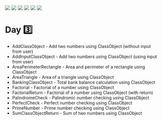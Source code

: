 ![](https://img.shields.io/badge/git-fff7f8?colorA=faf0f0&colorB=db4823&style=for-the-badge&logo=git)
![](https://img.shields.io/badge/github-fff7f8?colorA=080808&colorB=8a8a8a&style=for-the-badge&logo=github)
![](https://img.shields.io/badge/for-you-099450?colorA=b0c92e&colorB=487d3e&style=for-the-badge)
![](https://img.shields.io/badge/check_it-out-bee5ed?colorA=3fc5d1&colorB=469acf&style=for-the-badge)
![](https://img.shields.io/badge/java-learned-bee5ed?colorA=70a8c4&colorB=007396&style=for-the-badge&logo=java)
![](https://img.shields.io/badge/eclipse_ide-4.15.0-181717?colorA=2c2255&colorB=3c5280&style=for-the-badge&logo=eclipse-ide)
---
# Day :three:
   * AddClassObject - Add two numbers using ClassObject (without input from user)
   * AddInputClassObject - Add two numbers using ClassObject (using input from user)
   * AreaPerimeterRectangle - Area and perimeter of a rectangle using ClassObject
   * AreaTriangle - Area of a triangle using ClassObject
   * BankingClassObject - Total bank balance calculation using ClassObject
   * Factorial - Factorial of a number using ClassObject
   * FactorialReturn - Factorial of a number using ClassObject (with return)
   * PalindromeCheck - Palindromic number checking using ClassObject
   * PerfectCheck - Perfect number checking using ClassObject
   * PrimeNumber - Prime number checking using ClassObject
   * SumClassObjectReturn - Sum of two numbers using ClassObject
